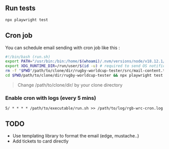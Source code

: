 ## Run tests
```bash
npx playwright test
```

## Cron job

You can schedule email sending with cron job like this :

```bash
#!/bin/bash (run.sh)
export PATH="/usr/bin:/bin:/home/$(whoami)/.nvm/versions/node/v18.12.1/bin" # define your node path here for cron job
export XDG_RUNTIME_DIR=/run/user/$(id -u) # required to send OS notification from cron job
rm -f "$PWD"/path/to/clone/dir/rugby-worldcup-tester/src/mail-content.txt && touch "$PWD"/path/to/clone/dir/rugby-worldcup-tester/src/mail-content.txt
cd $PWD/path/to/clone/dir/rugby-worldcup-tester && npx playwright test && node $PWD/path/to/clone/dir/rugby-worldcup-tester/src/send-email-report.js

```

> Change /path/to/clone/dir/ by your clone directory


### Enable cron with logs (every 5 mins)
`
5/ * * * * /path/to/executable/run.sh >> /path/to/log/rgb-wrc-cron.log
`


## TODO
* Use templating library to format the email (edge, mustache..)
* Add tickets to card directly
